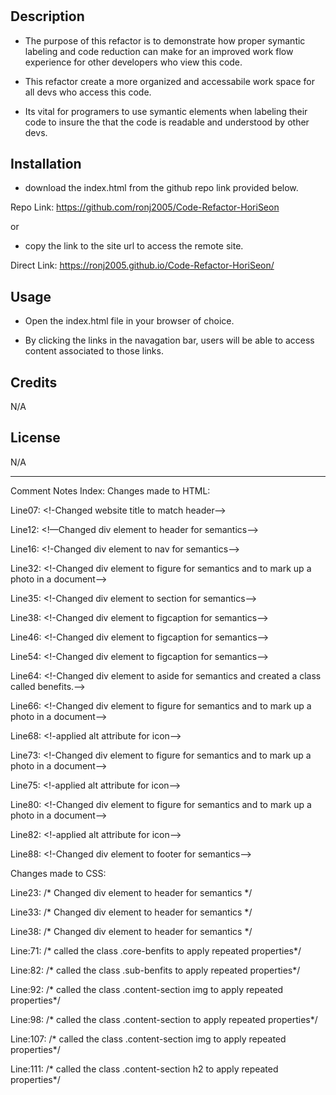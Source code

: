 # <Horiseon repository>

## Description

- The purpose of this refactor is to demonstrate how proper symantic labeling and code reduction can make for an improved work flow experience for other developers who view this code.

- This refactor create a more organized and accessabile work space for all devs who access this code.

- Its vital for programers to use symantic elements when labeling their code to insure the that the code is readable and understood by other devs.

## Installation

- download the index.html from the github repo link provided below.

Repo Link: https://github.com/ronj2005/Code-Refactor-HoriSeon

or

- copy the link to the site url to access the remote site.

Direct Link: https://ronj2005.github.io/Code-Refactor-HoriSeon/

## Usage
- Open the index.html file in your browser of choice.

- By clicking the links in the navagation bar, users will be able to access content associated to those links.

## Credits
 N/A

## License
N/A

---

Comment Notes Index: Changes made to HTML:

Line07: <!-Changed website title to match header-->

Line12: <!—Changed div element to header for semantics-->

Line16: <!-Changed div element to nav for semantics-->

Line32: <!-Changed div element to figure for semantics and to mark up a photo in a document-->

Line35: <!-Changed div element to section for semantics-->

Line38: <!-Changed div element to figcaption for semantics-->

Line46: <!-Changed div element to figcaption for semantics-->

Line54: <!-Changed div element to figcaption for semantics-->

Line64: <!-Changed div element to aside for semantics and created a class called benefits.-->

Line66: <!-Changed div element to figure for semantics and to mark up a photo in a document-->

Line68: <!-applied alt attribute for icon-->

Line73: <!-Changed div element to figure for semantics and to mark up a photo in a document-->

Line75: <!-applied alt attribute for icon-->

Line80: <!-Changed div element to figure for semantics and to mark up a photo in a document-->

Line82: <!-applied alt attribute for icon-->

Line88: <!-Changed div element to footer for semantics-->

Changes made to CSS:

Line23: /* Changed div element to header for semantics */

Line33: /* Changed div element to header for semantics */

Line38: /* Changed div element to header for semantics */

Line:71: /* called the class .core-benfits to apply repeated properties*/

Line:82: /* called the class .sub-benfits to apply repeated properties*/

Line:92: /* called the class .content-section  img to apply repeated properties*/

Line:98: /* called the class .content-section to apply repeated properties*/

Line:107: /* called the class .content-section  img to apply repeated properties*/

Line:111: /* called the class .content-section  h2 to apply repeated properties*/


